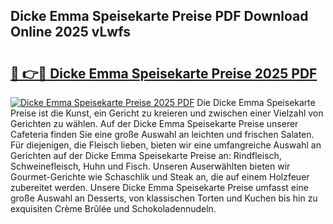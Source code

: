 ## Dicke Emma Speisekarte Preise PDF Download Online 2025 vLwfs

# <h2><a href="http://gcd809.nevu.top/?p=Dicke+Emma+Speisekarte+Preise">🔗 👉🔴 Dicke Emma Speisekarte Preise 2025 PDF</a></h2>

[![Dicke Emma Speisekarte Preise 2025 PDF](https://i.imgur.com/dBaPXMq.png)](http://gcd809.nevu.top/?p=Dicke+Emma+Speisekarte+Preise)
Die Dicke Emma Speisekarte Preise ist die Kunst, ein Gericht zu kreieren und zwischen einer Vielzahl von Gerichten zu wählen. Auf der Dicke Emma Speisekarte Preise unserer Cafeteria finden Sie eine große Auswahl an leichten und frischen Salaten. Für diejenigen, die Fleisch lieben, bieten wir eine umfangreiche Auswahl an Gerichten auf der Dicke Emma Speisekarte Preise an: Rindfleisch, Schweinefleisch, Huhn und Fisch. Unseren Auserwählten bieten wir Gourmet-Gerichte wie Schaschlik und Steak an, die auf einem Holzfeuer zubereitet werden. Unsere Dicke Emma Speisekarte Preise umfasst eine große Auswahl an Desserts, von klassischen Torten und Kuchen bis hin zu exquisiten Crème Brûlée und Schokoladennudeln.
